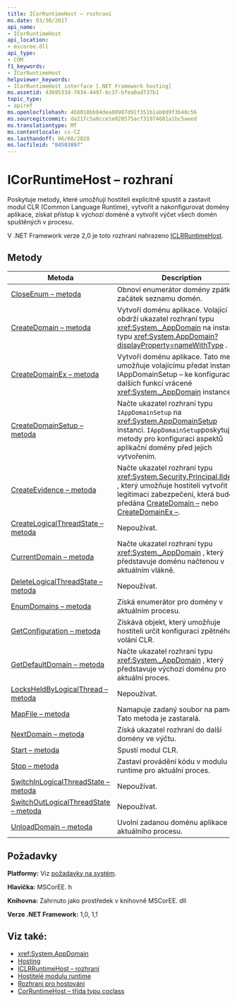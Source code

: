 ```yaml
---
title: ICorRuntimeHost – rozhraní
ms.date: 03/30/2017
api_name:
- ICorRuntimeHost
api_location:
- mscoree.dll
api_type:
- COM
f1_keywords:
- ICorRuntimeHost
helpviewer_keywords:
- ICorRuntimeHost interface [.NET Framework hosting]
ms.assetid: 4369533d-7834-4497-bc37-bfea0ad737b1
topic_type:
- apiref
ms.openlocfilehash: 4b8018bb84dea08987d91f351b1ab0d9f3b48c56
ms.sourcegitcommit: da21fc5a8cce1e028575acf31974681a1bc5aeed
ms.translationtype: MT
ms.contentlocale: cs-CZ
ms.lasthandoff: 06/08/2020
ms.locfileid: "84503897"
---
```

# <a name="icorruntimehost-interface"></a>ICorRuntimeHost – rozhraní
Poskytuje metody, které umožňují hostiteli explicitně spustit a zastavit modul CLR (Common Language Runtime), vytvořit a nakonfigurovat domény aplikace, získat přístup k výchozí doméně a vytvořit výčet všech domén spuštěných v procesu.  
  
 V .NET Framework verze 2,0 je toto rozhraní nahrazeno [ICLRRuntimeHost](iclrruntimehost-interface.md).  
  
## <a name="methods"></a>Metody  
  
|Metoda|Description|  
|------------|-----------------|  
|[CloseEnum – metoda](icorruntimehost-closeenum-method.md)|Obnoví enumerátor domény zpátky na začátek seznamu domén.|  
|[CreateDomain – metoda](icorruntimehost-createdomain-method.md)|Vytvoří doménu aplikace. Volající obdrží ukazatel rozhraní typu <xref:System._AppDomain> na instanci typu <xref:System.AppDomain?displayProperty=nameWithType> .|  
|[CreateDomainEx – metoda](icorruntimehost-createdomainex-method.md)|Vytvoří doménu aplikace. Tato metoda umožňuje volajícímu předat instanci IAppDomainSetup – ke konfiguraci dalších funkcí vrácené <xref:System._AppDomain> instance.|  
|[CreateDomainSetup – metoda](icorruntimehost-createdomainsetup-method.md)|Načte ukazatel rozhraní typu `IAppDomainSetup` na <xref:System.AppDomainSetup> instanci. `IAppDomainSetup`poskytuje metody pro konfiguraci aspektů aplikační domény před jejich vytvořením.|  
|[CreateEvidence – metoda](icorruntimehost-createevidence-method.md)|Načte ukazatel rozhraní typu <xref:System.Security.Principal.IIdentity> , který umožňuje hostiteli vytvořit legitimaci zabezpečení, která bude předána [CreateDomain –](icorruntimehost-createdomain-method.md) nebo [CreateDomainEx –](icorruntimehost-createdomainex-method.md).|  
|[CreateLogicalThreadState – metoda](icorruntimehost-createlogicalthreadstate-method.md)|Nepoužívat.|  
|[CurrentDomain – metoda](icorruntimehost-currentdomain-method.md)|Načte ukazatel rozhraní typu <xref:System._AppDomain> , který představuje doménu načtenou v aktuálním vlákně.|  
|[DeleteLogicalThreadState – metoda](icorruntimehost-deletelogicalthreadstate-method.md)|Nepoužívat.|  
|[EnumDomains – metoda](icorruntimehost-enumdomains-method.md)|Získá enumerátor pro domény v aktuálním procesu.|  
|[GetConfiguration – metoda](icorruntimehost-getconfiguration-method.md)|Získává objekt, který umožňuje hostiteli určit konfiguraci zpětného volání CLR.|  
|[GetDefaultDomain – metoda](icorruntimehost-getdefaultdomain-method.md)|Načte ukazatel rozhraní typu <xref:System._AppDomain> , který představuje výchozí doménu pro aktuální proces.|  
|[LocksHeldByLogicalThread – metoda](icorruntimehost-locksheldbylogicalthread-method.md)|Nepoužívat.|  
|[MapFile – metoda](icorruntimehost-mapfile-method.md)|Namapuje zadaný soubor na paměť. Tato metoda je zastaralá.|  
|[NextDomain – metoda](icorruntimehost-nextdomain-method.md)|Získá ukazatel rozhraní do další domény ve výčtu.|  
|[Start – metoda](icorruntimehost-start-method.md)|Spustí modul CLR.|  
|[Stop – metoda](icorruntimehost-stop-method.md)|Zastaví provádění kódu v modulu runtime pro aktuální proces.|  
|[SwitchInLogicalThreadState – metoda](icorruntimehost-switchinlogicalthreadstate-method.md)|Nepoužívat.|  
|[SwitchOutLogicalThreadState – metoda](icorruntimehost-switchoutlogicalthreadstate-method.md)|Nepoužívat.|  
|[UnloadDomain – metoda](icorruntimehost-unloaddomain-method.md)|Uvolní zadanou doménu aplikace z aktuálního procesu.|  
  
## <a name="requirements"></a>Požadavky  
 **Platformy:** Viz [požadavky na systém](../../get-started/system-requirements.md).  
  
 **Hlavička:** MSCorEE. h  
  
 **Knihovna:** Zahrnuto jako prostředek v knihovně MSCorEE. dll  
  
 **Verze .NET Framework:** 1,0, 1,1  
  
## <a name="see-also"></a>Viz také:

- <xref:System.AppDomain>
- [Hosting](index.md)
- [ICLRRuntimeHost – rozhraní](iclrruntimehost-interface.md)
- [Hostitelé modulu runtime](https://docs.microsoft.com/previous-versions/dotnet/netframework-4.0/a51xd4ze(v=vs.100))
- [Rozhraní pro hostování](hosting-interfaces.md)
- [CorRuntimeHost – třída typu coclass](corruntimehost-coclass.md)
